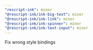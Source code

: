 ```yaml
---
"rescript-ink": minor
"@rescript-ink/ink-big-text": minor
"@rescript-ink/ink-link": minor
"@rescript-ink/ink-spinner": minor
"@rescript-ink/ink-text-input": minor
---
```


Fix wrong style bindings
